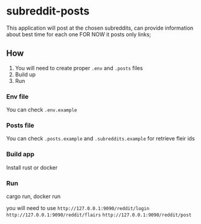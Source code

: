 # subreddit-posts
This application will post at the chosen subreddits, can provide information about best time for each one
FOR NOW it posts only links;

## How
 1. You will need to create proper `.env` and `.posts` files
 2. Build up
 3. Run

### Env file
 You can check `.env.example`

### Posts file
You can check `.posts.example` 
and `.subreddits.example` for retrieve fleir ids

### Build app
 Install rust or docker

### Run
 cargo run, docker run


you will need to use 
`http://127.0.0.1:9090/reddit/login`
`http://127.0.0.1:9090/reddit/flairs`
`http://127.0.0.1:9090/reddit/post`
